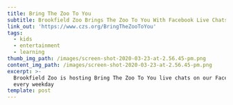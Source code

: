 ```yaml
---
title: Bring The Zoo To You
subtitle: Brookfield Zoo Brings The Zoo To You With Facebook Live Chats
link_out: 'https://www.czs.org/BringTheZooToYou'
tags:
  - kids
  - entertainment
  - learning
thumb_img_path: /images/screen-shot-2020-03-23-at-2.56.45-pm.png
content_img_path: /images/screen-shot-2020-03-23-at-2.56.45-pm.png
excerpt: >-
  Brookfield Zoo is hosting Bring The Zoo To You live chats on our Facebook page
  every weekday
template: post
---
```

